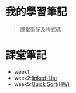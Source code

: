 # 我的學習筆記
> 課堂筆記及程式碼

# 課堂筆記
- week1
- week2:[linked-List](https://github.com/neo000111/neo-s-file/tree/master/week2)
- week5:[Quick Sort(HW)](https://github.com/neo000111/neo-s-file/blob/master/HW/quicksort.ipynb)
